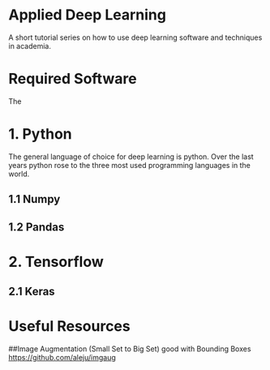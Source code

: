 # Applied Deep Learning
A short tutorial series on how to use deep learning software and techniques in academia.

# Required Software
The 

# 1. Python
The general language of choice for deep learning is python. Over the last years python rose to the three most used programming languages in the world. 

## 1.1 Numpy

## 1.2 Pandas


# 2. Tensorflow

## 2.1 Keras


# Useful Resources

##Image Augmentation (Small Set to Big Set) good with Bounding Boxes
https://github.com/aleju/imgaug
